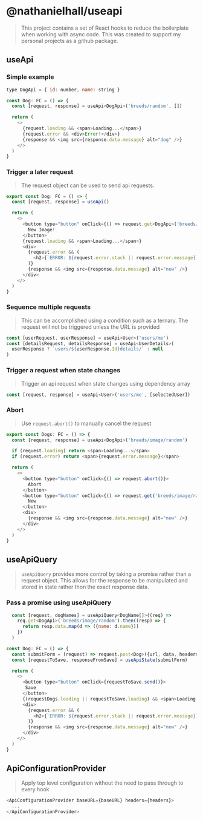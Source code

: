 # @nathanielhall/useapi
> This project contains a set of React hooks to reduce the boilerplate when working with async code. This was created to support my personal projects as a github package. 

## useApi

### Simple example
> 
```javascript
type DogApi = { id: number, name: string }

const Dog: FC = () => {
  const [request, response] = useApi<DogApi>('breeds/random', [])

  return (
    <>
      {request.loading && <span>Loading...</span>}
      {request.error && <div>Error!</div>}
      {response && <img src={response.data.message} alt="dog" />}
    </>
  )
}
```

### Trigger a later request
> The request object can be used to send api requests.

```javascript
export const Dog: FC = () => {
  const [request, response] = useApi()

  return (
    <>
      <button type="button" onClick={() => request.get<DogApi>('breeds/image/random')}>
        New Image!
      </button>
      {request.loading && <span>Loading...</span>}
      <div>
        {request.error && (
          <h2>{`ERROR: ${request.error.stack || request.error.message}`}</h2>
        )}
        {response && <img src={response.data.message} alt="new" />}
      </div>
    </>
  )
}
```

### Sequence multiple requests
> This can be accomplished using a condition such as a ternary. 
> The request will not be triggered unless the URL is provided
```javascript
const [userRequest, userResponse] = useApi<User>('users/me')
const [detailsRequest, detailsResponse] = useApi<UserDetails>(
  userResponse ? `users/${userResponse.Id}details/` : null
)
```

### Trigger a request when state changes
> Trigger an api request when state changes using dependency array
```javascript
const [request, response] = useApi<User>('users/me', [selectedUser])
```

### Abort
> Use `request.abort()` to manually cancel the request
```js
export const Dogs: FC = () => {
  const [request, response] = useApi<DogApi>('breeds/image/random')

  if (request.loading) return <span>Loading...</span>
  if (request.error) return <span>{request.error.message}</span>

  return (
    <>
      <button type="button" onClick={() => request.abort()}>
        Abort
      </button>
      <button type="button" onClick={() => request.get('breeds/image/random')}>
        New
      </button>
      <div>
        {response && <img src={response.data.message} alt="new" />}
      </div>
    </>
  )
}
```

## useApiQuery
> `useApiQuery` provides more control by taking a promise rather than a request object. This allows for the response to be manipulated and stored in state rather thon the exact response data. 

### Pass a promise using useApiQuery
> 
```javascript
  const [request, dogNames] = useApiQuery<DogName[]>((req) =>
    req.get<DogApi>('breeds/image/random').then((resp) => {
      return resp.data.map(d => ({name: d.name}))
    })
  )
```

```javascript
const Dog: FC = () => {
  const submitForm = (request) => request.post<Dog>({url, data, headers})
  const [requestToSave, responseFromSave] = useApiState(submitForm)

  return (
    <>
      <button type="button" onClick={requestToSave.send()}>
       Save
      </button>
      {(requestDogs.loading || requestToSave.loading) && <span>Loading...</span>}
      <div>
        {request.error && (
          <h2>{`ERROR: ${request.error.stack || request.error.message}`}</h2>
        )}
        {response && <img src={response.data.message} alt="new" />}
      </div>
    </>
  )
}

```
## ApiConfigurationProvider
> Apply top level configuration without the need to pass through to every hook

```javascript
<ApiConfigurationProvider baseURL={baseURL} headers={headers}>
  ...
</ApiConfigurationProvider>
```


